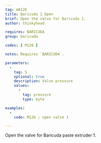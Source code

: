```yaml
---
tag: m0126
title: Baricuda 1 Open
brief: Open the valve for Baricuda 1.
author: thinkyhead

requires: BARICUDA
group: baricuda

codes: [ M126 ]

notes: Requires `BARICUDA`.

parameters:
  -
    tag: S
    optional: true
    description: Valve pressure
    values:
      -
        tag: pressure
        type: byte

examples:
  -
    code: M126 ; open valve 1

---
```


Open the valve for Baricuda paste extruder 1.
